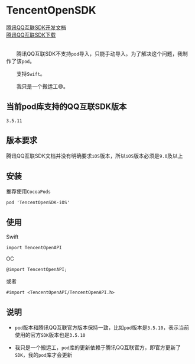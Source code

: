 # TencentOpenSDK
<div>
<a href="https://wiki.connect.qq.com/ios_sdk%e5%8a%9f%e8%83%bd%e5%88%97%e8%a1%a8">腾讯QQ互联SDK开发文档</a>
</div>
<div>
<a href="https://wiki.connect.qq.com/sdk%e4%b8%8b%e8%bd%bd">腾讯QQ互联SDK下载</a>
</div>
<br>

&emsp;&emsp;腾讯QQ互联SDK不支持`pod`导入，只能手动导入。为了解决这个问题，我制作了该`pod`。<br>

&emsp;&emsp;支持`Swift`。<br>

&emsp;&emsp;我只是一个搬运工😄。

## 当前pod库支持的QQ互联SDK版本
```
3.5.11
```

## 版本要求
腾讯QQ互联SDK文档并没有明确要求`iOS`版本，所以`iOS`版本必须是`9.0`及以上

## 安装
推荐使用`CocoaPods`

```
pod 'TencentOpenSDK-iOS'
```

## 使用
Swift
```
import TencentOpenAPI
```

OC
```
@import TencentOpenAPI;
```
或者
```
#import <TencentOpenAPI/TencentOpenAPI.h>
```

## 说明
- `pod`版本和腾讯QQ互联官方版本保持一致，比如`pod`版本是`3.5.10`，表示当前使用的官方`SDK`版本也是`3.5.10`

- 我只是一个搬运工，`pod`库的更新依赖于腾讯QQ互联官方，即官方更新了`SDK`，我的`pod`库才会更新
